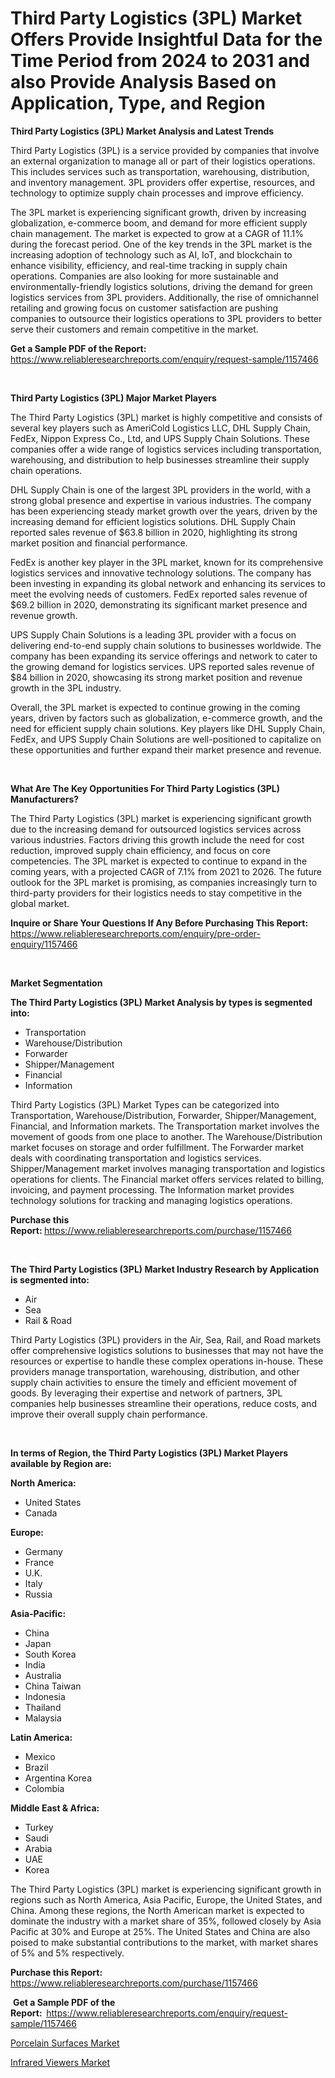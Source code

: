 <p><h1>Third Party Logistics (3PL) Market Offers Provide Insightful Data for the Time Period from 2024 to 2031 and also Provide Analysis Based on Application, Type, and Region</h1></p><p><strong>Third Party Logistics (3PL) Market Analysis and Latest Trends</strong></p>
<p><p>Third Party Logistics (3PL) is a service provided by companies that involve an external organization to manage all or part of their logistics operations. This includes services such as transportation, warehousing, distribution, and inventory management. 3PL providers offer expertise, resources, and technology to optimize supply chain processes and improve efficiency.</p><p>The 3PL market is experiencing significant growth, driven by increasing globalization, e-commerce boom, and demand for more efficient supply chain management. The market is expected to grow at a CAGR of 11.1% during the forecast period. One of the key trends in the 3PL market is the increasing adoption of technology such as AI, IoT, and blockchain to enhance visibility, efficiency, and real-time tracking in supply chain operations. Companies are also looking for more sustainable and environmentally-friendly logistics solutions, driving the demand for green logistics services from 3PL providers. Additionally, the rise of omnichannel retailing and growing focus on customer satisfaction are pushing companies to outsource their logistics operations to 3PL providers to better serve their customers and remain competitive in the market.</p></p>
<p><strong>Get a Sample PDF of the Report:&nbsp;</strong> <a href="https://www.reliableresearchreports.com/enquiry/request-sample/1157466">https://www.reliableresearchreports.com/enquiry/request-sample/1157466</a></p>
<p>&nbsp;</p>
<p><strong>Third Party Logistics (3PL) Major Market Players</strong></p>
<p><p>The Third Party Logistics (3PL) market is highly competitive and consists of several key players such as AmeriCold Logistics LLC, DHL Supply Chain, FedEx, Nippon Express Co., Ltd, and UPS Supply Chain Solutions. These companies offer a wide range of logistics services including transportation, warehousing, and distribution to help businesses streamline their supply chain operations.</p><p>DHL Supply Chain is one of the largest 3PL providers in the world, with a strong global presence and expertise in various industries. The company has been experiencing steady market growth over the years, driven by the increasing demand for efficient logistics solutions. DHL Supply Chain reported sales revenue of $63.8 billion in 2020, highlighting its strong market position and financial performance.</p><p>FedEx is another key player in the 3PL market, known for its comprehensive logistics services and innovative technology solutions. The company has been investing in expanding its global network and enhancing its services to meet the evolving needs of customers. FedEx reported sales revenue of $69.2 billion in 2020, demonstrating its significant market presence and revenue growth.</p><p>UPS Supply Chain Solutions is a leading 3PL provider with a focus on delivering end-to-end supply chain solutions to businesses worldwide. The company has been expanding its service offerings and network to cater to the growing demand for logistics services. UPS reported sales revenue of $84 billion in 2020, showcasing its strong market position and revenue growth in the 3PL industry.</p><p>Overall, the 3PL market is expected to continue growing in the coming years, driven by factors such as globalization, e-commerce growth, and the need for efficient supply chain solutions. Key players like DHL Supply Chain, FedEx, and UPS Supply Chain Solutions are well-positioned to capitalize on these opportunities and further expand their market presence and revenue.</p></p>
<p>&nbsp;</p>
<p><strong>What Are The Key Opportunities For Third Party Logistics (3PL) Manufacturers?</strong></p>
<p><p>The Third Party Logistics (3PL) market is experiencing significant growth due to the increasing demand for outsourced logistics services across various industries. Factors driving this growth include the need for cost reduction, improved supply chain efficiency, and focus on core competencies. The 3PL market is expected to continue to expand in the coming years, with a projected CAGR of 7.1% from 2021 to 2026. The future outlook for the 3PL market is promising, as companies increasingly turn to third-party providers for their logistics needs to stay competitive in the global market.</p></p>
<p><strong>Inquire or Share Your Questions If Any Before Purchasing This Report:</strong> <a href="https://www.reliableresearchreports.com/enquiry/pre-order-enquiry/1157466">https://www.reliableresearchreports.com/enquiry/pre-order-enquiry/1157466</a></p>
<p>&nbsp;</p>
<p><strong>Market Segmentation</strong></p>
<p><strong>The Third Party Logistics (3PL) Market Analysis by types is segmented into:</strong></p>
<p><ul><li>Transportation</li><li>Warehouse/Distribution</li><li>Forwarder</li><li>Shipper/Management</li><li>Financial</li><li>Information</li></ul></p>
<p><p>Third Party Logistics (3PL) Market Types can be categorized into Transportation, Warehouse/Distribution, Forwarder, Shipper/Management, Financial, and Information markets. The Transportation market involves the movement of goods from one place to another. The Warehouse/Distribution market focuses on storage and order fulfillment. The Forwarder market deals with coordinating transportation and logistics services. Shipper/Management market involves managing transportation and logistics operations for clients. The Financial market offers services related to billing, invoicing, and payment processing. The Information market provides technology solutions for tracking and managing logistics operations.</p></p>
<p><strong>Purchase this Report:&nbsp;</strong><a href="https://www.reliableresearchreports.com/purchase/1157466">https://www.reliableresearchreports.com/purchase/1157466</a></p>
<p>&nbsp;</p>
<p><strong>The Third Party Logistics (3PL) Market Industry Research by Application is segmented into:</strong></p>
<p><ul><li>Air</li><li>Sea</li><li>Rail & Road</li></ul></p>
<p><p>Third Party Logistics (3PL) providers in the Air, Sea, Rail, and Road markets offer comprehensive logistics solutions to businesses that may not have the resources or expertise to handle these complex operations in-house. These providers manage transportation, warehousing, distribution, and other supply chain activities to ensure the timely and efficient movement of goods. By leveraging their expertise and network of partners, 3PL companies help businesses streamline their operations, reduce costs, and improve their overall supply chain performance.</p></p>
<p>&nbsp;</p>
<p><strong>In terms of Region, the Third Party Logistics (3PL) Market Players available by Region are:</strong></p>
<p>
    <p> <strong> North America: </strong>
        <ul>
            <li>United States</li>
            <li>Canada</li>
        </ul>
        </p> 
    <p> <strong> Europe: </strong>
        <ul>
            <li>Germany</li>
            <li>France</li>
            <li>U.K.</li>
            <li>Italy</li>
            <li>Russia</li>
        </ul>
        </p> 
    <p> <strong> Asia-Pacific: </strong>
        <ul>
            <li>China</li>
            <li>Japan</li>
            <li>South Korea</li>
            <li>India</li>
            <li>Australia</li>
            <li>China Taiwan</li>
            <li>Indonesia</li>
            <li>Thailand</li>
            <li>Malaysia</li>
        </ul>
        </p> 
    <p> <strong> Latin America: </strong>
        <ul>
            <li>Mexico</li>
            <li>Brazil</li>
            <li>Argentina Korea</li>
            <li>Colombia</li>
        </ul>
        </p> 
    <p> <strong> Middle East & Africa: </strong>
        <ul>
            <li>Turkey</li>
            <li>Saudi</li>
            <li>Arabia</li>
            <li>UAE</li>
            <li>Korea</li>
        </ul>
    </p>
    </p>
<p><p>The Third Party Logistics (3PL) market is experiencing significant growth in regions such as North America, Asia Pacific, Europe, the United States, and China. Among these regions, the North American market is expected to dominate the industry with a market share of 35%, followed closely by Asia Pacific at 30% and Europe at 25%. The United States and China are also poised to make substantial contributions to the market, with market shares of 5% and 5% respectively.</p></p>
<p><strong>Purchase this Report: </strong><a href="https://www.reliableresearchreports.com/purchase/1157466">https://www.reliableresearchreports.com/purchase/1157466</a></p>
<p>&nbsp;<strong>Get a Sample PDF of the Report:&nbsp;&nbsp;</strong><a href="https://www.reliableresearchreports.com/enquiry/request-sample/1157466">https://www.reliableresearchreports.com/enquiry/request-sample/1157466</a></p>
<p><strong></strong></p>
<p><p><a href="https://issuu.com/reportprime-2/docs/porcelain-surfaces-market-size-2030.pptx">Porcelain Surfaces Market</a></p><p><a href="https://issuu.com/reportprime-2/docs/infrared-viewers-market-size-2030.pptx">Infrared Viewers Market</a></p></p>